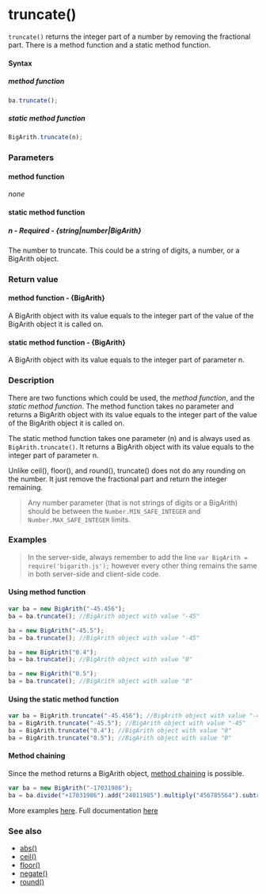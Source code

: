 # truncate()
`truncate()` returns the integer part of a number by removing the fractional part. There is a method function and a static method function.

#### Syntax
##### method function
```javascript
ba.truncate();
```

##### static method function
```javascript
BigArith.truncate(n);
```
 
### Parameters
#### method function
*none*

#### static method function
##### n - Required - {string|number|BigArith}
The number to truncate. This could be a string of digits, a number, or a BigArith object.

### Return value
#### method function - {BigArith}
A BigArith object with its value equals to the integer part of the value of the BigArith object it is called on.

#### static method function - {BigArith}
A BigArith object with its value equals to the integer part of parameter n.

### Description
There are two functions which could be used, the *method function*, and the *static method function*. The method function takes no parameter and returns a BigArith object with its value equals to the integer part of the value of the BigArith object it is called on.

The static method function takes one parameter (n) and is always used as `BigArith.truncate()`. It returns a BigArith object with its value equals to the integer part of parameter n.

Unlike ceil(), floor(), and round(), truncate() does not do any rounding on the number. It just remove the fractional part and return the integer remaining.

> Any number parameter (that is not strings of digits or a BigArith) should be between the <code>Number.MIN_SAFE_INTEGER</code> and <code>Number.MAX_SAFE_INTEGER</code> limits.


### Examples
> In the server-side, always remember to add the line `var BigArith = require('bigarith.js');` however every other thing remains the same in both server-side and client-side code.

#### Using method function
```javascript
var ba = new BigArith("-45.456");
ba = ba.truncate(); //BigArith object with value "-45"

ba = new BigArith("-45.5");
ba = ba.truncate(); //BigArith object with value "-45"

ba = new BigArith("0.4");
ba = ba.truncate(); //BigArith object with value "0"

ba = new BigArith("0.5");
ba = ba.truncate(); //BigArith object with value "0"
```

#### Using the static method function
```javascript
var ba = BigArith.truncate("-45.456"); //BigArith object with value "-45"
ba = BigArith.truncate("-45.5"); //BigArith object with value "-45"
ba = BigArith.truncate("0.4"); //BigArith object with value "0"
ba = BigArith.truncate("0.5"); //BigArith object with value "0"
```

#### Method chaining
Since the method returns a BigArith object, [method chaining](method_chaining.html) is possible.
```javascript
var ba = new BigArith("-17031986");
ba = ba.divide("+17031986").add("24011985").multiply("456785564").subtract("2"); //BigArith object with value "10968327654198974"
```

More examples [here](https://github.com/osofem/bigarith.js/tree/master/examples/). Full documentation [here](https://github.com/osofem/bigarith.js/tree/master/documentation)

### See also
* [abs()](https://osofem.github.io/bigarith.js/documentation/abs.html)
* [ceil()](https://osofem.github.io/bigarith.js/documentation/ceil.html)
* [floor()](https://osofem.github.io/bigarith.js/documentation/floor.html)
* [negate()](https://osofem.github.io/bigarith.js/documentation/negate.html)
* [round()](https://osofem.github.io/bigarith.js/documentation/round.html)
